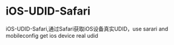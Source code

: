 # iOS-UDID-Safari
iOS-UDID-Safari,通过Safari获取iOS设备真实UDID，use sarari and mobileconfig get  ios device real udid
